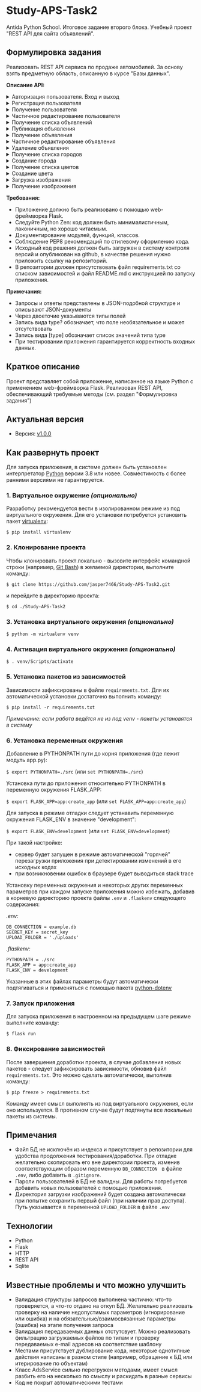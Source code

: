 # Study-APS-Task2
Antida Python School. Итоговое задание второго блока. Учебный проект "REST API для сайта объявлений".

## Формулировка задания

Реализовать REST API сервиса по продаже автомобилей. За основу взять предметную область, описанную в курсе "Базы данных".

**Описание API:**

<details>
  <summary>Авторизация пользователя. Вход и выход</summary>
  
  ```javascript
  POST /auth/login
  ```
  ```javascript
  Request:
  {
    "email": str,
    "password": str
  }
  ```
  ```javascript
  POST /auth/logout
  ```
</details>

<details>
  <summary>Регистрация пользователя</summary>
  
  Поле is_seller показывает, является ли пользователь продавцом. Поля phone, zip_code, city_id, street, home указываются, только если пользователь является продавцом.
  ```javascript
  POST /users
  ```
  ```javascript
  Request:
  {
    "email": str,
    "password": str,
    "first_name": str,
    "last_name": str,
    "is_seller": bool,
    "phone": str?,
    "zip_code": int?,
    "city_id": int?,
    "street": str?,
    "home": str?
  }
  Response:
  {
    "id": int,
    "email": str,
    "first_name": str,
    "last_name": str,
    "is_seller": bool,
    "phone": str?,
    "zip_code": int?,
    "city_id": int?,
    "street": str?,
    "home": str?
  }
  ```
</details>

<details>
  <summary>Получение пользователя</summary>
  Доступно только авторизованным пользователям.
  
  ```javascript
  GET /users/<id>
  ```
  ```javascript
  Response:
  {
    "id": int,
    "email": str,
    "first_name": str,
    "last_name": str,
    "is_seller": bool,
    "phone": str?,
    "zip_code": int?,
    "city_id": int?,
    "street": str?,
    "home": str?
  }
  ```
</details>

<details>
  <summary>Частичное редактирование пользователя</summary>
  Доступно только текущему авторизованному пользователю. Поля phone, zip_code, city_id, street, home указываются, только если пользователь является продавцом. При установке флага is_seller в false должно происходить удаление сущностей продавца.
  
  ```javascript
  PATCH /users/<id>
  ```
  ```javascript
  Request:
  {
    "first_name": str?,
    "last_name": str?,
    "is_seller": bool?,
    "phone": str?,
    "zip_code": int?,
    "city_id": int?,
    "street": str?,
    "home": str?
  }
  Response:
  {
    "id": int,
    "email": str,
    "first_name": str,
    "last_name": str,
    "is_seller": bool,
    "phone": str?,
    "zip_code": int?,
    "city_id": int?,
    "street": str?,
    "home": str?
  }
  ```
</details>

<details>
  <summary>Получение списка объявлений</summary>
  Объявления: все и принадлежащих пользователю. Список можно фильтровать с помощью query string параметров, все параметры необязательные.
  
  ```javascript
  GET /ads
  ```
  ```javascript
  GET /users/<id>/ads
  Query string:
    seller_id: int?
    tags: str?
    make: str?
    model: str?
  Response:
  [
    {
      "id": int,
      "seller_id": int,
      "title": str,
      "date": str,
      "tags:": [str], // Список тегов строками
      "car": {
        "make": str,
        "model": str,
        "colors": [
          {
            "id": int,
            "name": str,
            "hex": str
          }
        ],
        "mileage": int,
        "num_owners": int,
        "reg_number": str,
        "images": [
          {
            "title": str,
            "url": str
          }
        ]
      }
    }
  ]
  ```
</details>

<details>
  <summary>Публикация объявления</summary>
  Доступно только авторизованным пользователям. Доступно только если пользователь является продавцом.
  
  ```javascript
  POST /ads
  ```
  ```javascript
  POST /users/<id>/ads
  ```
  ```javascript
  Request:
  {
    "title": str,
    "tags": [str, ...], // Список тегов строками
    "car": {
      "make": str,
      "model": str,
      "colors": [int], // Список ID цветов
      "mileage": int,
      "num_owners": int?,
      "reg_number": str,
      "images": [
        {
          "title": str,
          "url": str
        }
      ]
    }
  }
  Response:
  [
    {
      "id": int,
      "seller_id": int,
      "title": str,
      "date": str,
      "tags:": [str], // Список тегов строками
      "car": {
        "make": str,
        "model": str,
        "colors": [
          {
            "id": int,
            "name": str,
            "hex": str
          }
        ],
        "mileage": int,
        "num_owners": int,
        "reg_number": str,
        "images": [
          {
            "title": str,
            "url": str
          }
        ]
      }
    }
  ]
  ```
</details>

<details>
  <summary>Получение объявления</summary>
  
  ```javascript
  GET /ads/<id>
  ```
  ```javascript
  Response:
  {
    "id": int,
    "seller_id": int,
    "title": str,
    "date": str,
    "tags:": [str], // Список тегов строками
    "car": {
      "make": str,
      "model": str,
      "colors": [
        {
          "id": int,
          "name": str,
          "hex": str
        }
      ],
      "mileage": int,
      "num_owners": int,
      "reg_number": str,
      "images": [
        {
          "title": str,
          "url": str
        }
      ]
    }
  }
  ```
</details>

<details>
  <summary>Частичное редактирование объявления</summary>
  Доступно только авторизованным пользователям. Может совершать только владелец объявления.
  
  ```javascript
  PATCH /ads/<id>
  ```
  ```javascript
  Request:
  {
    "title": str?,
    "tags": [str]?, // Список тегов строками
    "car": {
      "make": str?,
      "model": str?,
      "colors": [int]?, // Список ID цветов
      "mileage": int?,
      "num_owners": int?,
      "reg_number": str?,
      "images": [
        {
          "title": str,
          "url": str
        }
      ]?
    }
  }
  ```
</details>

<details>
  <summary>Удаление объявления</summary>
  Доступно только авторизованным пользователям. Может совершать только владелец объявления.
  
  ```javascript
  DELETE /ads/<id>
  ```
</details>

<details>
  <summary>Получение списка городов</summary>
  
  ```javascript
  GET /cities
  ```
  ```javascript
  Response:
  [
    {
      "id": int,
      "name": str
    }
  ]
  ```
</details>

<details>
  <summary>Создание города</summary>
  При попытке создать уже существующий город (проверка по названию), должен возвращаться существующий объект.
  
  ```javascript
  POST /cities
  ```
  ```javascript
  Request:
  {
    "name": str
  }
  Response:
  {
    "id": int,
    "name": str
  }
  ```
</details>

<details>
  <summary>Получение списка цветов</summary>
  Доступно только авторизованным пользователям. Доступно только если пользователь является продавцом.
  
  ```javascript
  GET /colors
  ```
  ```javascript
  Response:
  [
    {
      "id": int,
      "name": str,
      "hex": str
    }
  ]
  ```
</details>

<details>
  <summary>Создание цвета</summary>
  Доступно только авторизованным пользователям. Доступно только если пользователь является продавцом. При попытке создать уже существующий цвет (проверка по названию), должен возвращаться существующий объект.
  
  ```javascript
  POST /colors
  ```
  ```javascript
  Request:
  {
    "name": str,
    "hex": str
  }
  Response:
  {
    "id": int,
    "name": str,
    "hex": str
  }
  ```
</details>

<details>
  <summary>Загрузка изображения</summary>
  Доступно только авторизованным пользователям. Доступно только если пользователь является продавцом.
  
  ```javascript
  POST /images
  ```
  ```javascript
  Request:
    файл изображения в поле формы file
  Response:
  {
    "url": str
  }
  ```
</details>

<details>
  <summary>Получение изображения</summary>
  
  ```javascript
  GET /images/<name>
  ```
  ```javascript
  Response:
    файл изображения
  ```
</details>

**Требования:**

- Приложение должно быть реализовано с помощью web-фреймворка Flask.
- Следуйте Python Zen: код должен быть минималистичным, лаконичным, но хорошо читаемым.
- Документирование модулей, функций, классов.
- Соблюдение PEP8 рекомендаций по стилевому оформлению кода.
- Исходный код решения должен быть загружен в систему контроля версий и опубликован на github, в качестве решения нужно приложить ссылку на репозиторий.
- В репозитории должен присутствовать файл requirements.txt со списком зависимостей и файл README.md с инструкцией по запуску приложения.

**Примечания:**

- Запросы и ответы представлены в JSON-подобной структуре и описывают JSON-документы
- Через двоеточие указываются типы полей
- Запись вида type? обозначает, что поле необязательное и может отсутствовать
- Запись вида [type] обозначает список значений типа type
- При тестировании приложения гарантируется корректность входных данных.

## Краткое описание

Проект представляет собой приложение, написанное на языке Python с применением web-фреймворка Flask.
Реализован REST API, обеспечивающий требуемые методы (см. раздел "Формулировка задания")

## Актуальная версия

 - Версия: [v1.0.0](https://github.com/jasper7466/Study-APS-Task2/tree/v1.0.0)

## Как развернуть проект

Для запуска приложения, в системе должен быть установлен интерпретатор [Python](https://www.python.org/downloads/) версии 3.8 или новее. Совместимость с более ранними версиями не гарантируется.

### 1. Виртуальное окружение *(опционально)*
Разработку рекомендуется вести в изолированном режиме из под виртуального окружения. Для его установки потребуется установить пакет [virtualenv](https://pypi.org/project/virtualenv/):

`$ pip install virtualenv`

### 2. Клонирование проекта
Чтобы клонировать проект локально - вызовите интерфейс командной строки (например, [Git Bash](https://gitforwindows.org)) в желаемой директории, выполните команду:

`$ git clone https://github.com/jasper7466/Study-APS-Task2.git`

и перейдите в директорию проекта:

`$ cd ./Study-APS-Task2`

### 3. Установка виртуального окружения *(опционально)*

`$ python -m virtualenv venv`

### 4. Активация виртуального окружения *(опционально)*

`$ . venv/Scripts/activate`

### 5. Установка пакетов из зависимостей
Зависимости зафиксированы в файле `requirements.txt`. Для их автоматической установки достаточно выполнить команду:

`$ pip install -r requirements.txt`

*Примечание: если работа ведётся не из под venv - пакеты установятся в систему*

### 6. Установка переменных окружения
Добавление в PYTHONPATH пути до корня приложения (где лежит модуль app.py):

`$ export PYTHONPATH=./src` (или `set PYTHONPATH=./src`)

Установка пути до приложения относительно PYTHONPATH в переменную окружения FLASK_APP:

`$ export FLASK_APP=app:create_app` (или `set FLASK_APP=app:create_app`)

Для запуска в режиме отладки следует устанавить переменную окружения FLASK_ENV в значение "development":

`$ export FLASK_ENV=development` (или `set FLASK_ENV=development`)

При такой настройке:
- сервер будет запущен в режиме автоматической "горячей" перезагрузки приложения при детектировании изменений в его исходных кодах
- при возникновении ошибок в браузере будет выводиться stack trace

Установку переменных окружения и некоторых других переменных параметров при каждом запуске приложения можно избежать, добавив в корневую директорию проекта файлы `.env` и `.flaskenv` следующего содержания:

*.env:*
```
DB_CONNECTION = example.db
SECRET_KEY = secret_key
UPLOAD_FOLDER = './uploads'
```

*.flaskenv:*
```
PYTHONPATH = ./src
FLASK_APP = app:create_app
FLASK_ENV = development
```

Указанные в этих файлах параметры будут автоматически подтягиваться и применяться с помощью пакета [python-dotenv](https://pypi.org/project/python-dotenv/)

### 7. Запуск приложения
Для запуска приложения в настроенном на предыдущем шаге режиме выполните команду:

`$ flask run`

### 8. Фиксирование зависимостей
После завершения доработки проекта, в случае добавления новых пакетов - следует зафиксировать зависимости, обновив файл `requirements.txt`. Это можно сделать автоматически, выполнив команду:

`$ pip freeze > requirements.txt`

Команду имеет смысл выполнять из под виртуального окружения, если оно используется. В противном случае будут подтянуты все локальные пакеты из системы.

## Примечания

- Файл БД не исключён из индекса и присутствует в репозитории для удобства продолжения тестирования/доработки. При отладке желательно скопировать его вне директории проекта, изменив соответствующим образом переменную `DB_CONNECTION ` в файле `.env`, либо добавить в `.gitignore`.
- Пароли пользователей в БД не валидны. Для работы потребуется добавить новых пользователей с помощью приложения.
- Директория загрузки изображений будет создана автоматически при попытке сохранить первый файл (при наличии прав доступа). Путь указывается в переменной `UPLOAD_FOLDER` в файле `.env`

## Технологии

 - Python
 - Flask
 - HTTP
 - REST API
 - Sqlite

## Известные проблемы и что можно улучшить

- Валидация структуры запросов выполнена частично: что-то проверяется, а что-то отдано на откуп БД. Желательно реализовать проверку на наличие недопустимых параметров (игнорирование или ошибка) и на обязательные/взаимосвязанные параметры (ошибка) на этапе получения запроса
- Валидация передаваемых данных отстутсвует. Можно реализовать фильтрацию загружаемых файлов по типам и проверку передаваемых e-mail адресов на соответствие шаблону
- Местами присутствует дублирование кода, некоторые однотипные действия написаны в разном стиле (например, обращение к БД или итерирование по объектам)
- Класс AdsService сильно перегружен методами, имеет смысл разбить его на несколько по смыслу и раскидать в разные сервисы
- Код не покрыт автоматическими тестами